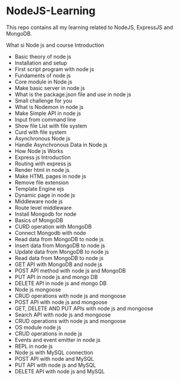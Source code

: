 # NodeJS-Learning
This repo contains all my learning related to NodeJS, ExpressJS and MongoDB.

What si Node js and course Introduction
- Basic theory of node js 
- Installation and setup
- First script program with node js 
- Fundaments of node js 
- Core module in Node js 
- Make basic server in node js
- What is the package.json file and use in node js
- Small challenge for you
- What is Nodemon in node js
- Make Simple API in node js
- Input from command line 
- Show file List with file system
- Curd with file system
- Asynchronous Node js 
- Handle Asynchronous Data in Node js 
- How Node js Works
- Express js Introduction
- Routing with express js
- Render html in node js 
- Make HTML pages in node js 
- Remove file extension  
- Template Engine ejs
- Dynamic page in node js 
- Middleware node js 
- Route level middleware 
- Install Mongodb for node 
- Basics of MongoDB
- CURD operation with MongoDB
- Connect Mongodb with node 
- Read data from MongoDB to node js
- Insert data from MongoDB to node js
- Update data from MongoDB to node js
- Read data from MongoDB to node js
- GET API with MongoDB and  node js
- POST API method  with node js and MongoDB
- PUT API in node js and mongo DB
- DELETE API in node js and mongo DB
- Node js mongoose 
- CRUD operations with node js and mongoose
- POST API with node js and mongoose
- GET, DELETE AND PUT APIs with node js and mongoose
- Search API with node js and mongoose
- CRUD operations with node js and mongoose
- OS module node js 
- CRUD operations in node js 
- Events and event emitter in node js
- REPL in node js 
- Node js with MySQL connection 
- POST API with node and MySQL
- PUT API with node js and MySQL
- DELETE API with node js and MySQL
